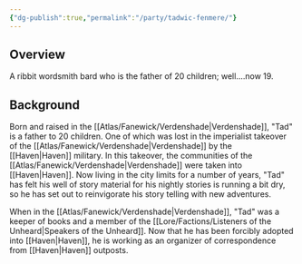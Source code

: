 ```yaml
---
{"dg-publish":true,"permalink":"/party/tadwic-fenmere/"}
---
```


## Overview
A ribbit wordsmith bard who is the father of 20 children; well....now 19.
## Background
Born and raised in the [[Atlas/Fanewick/Verdenshade\|Verdenshade]], "Tad" is a father to 20 children. One of which was lost in the imperialist takeover of the [[Atlas/Fanewick/Verdenshade\|Verdenshade]] by the [[Haven\|Haven]] military. In this takeover, the communities of the [[Atlas/Fanewick/Verdenshade\|Verdenshade]] were taken into [[Haven\|Haven]]. Now living in the city limits for a number of years, "Tad" has felt his well of story material for his nightly stories is running a bit dry, so he has set out to reinvigorate his story telling with new adventures.

When in the [[Atlas/Fanewick/Verdenshade\|Verdenshade]], "Tad" was a keeper of books and a member of the [[Lore/Factions/Listeners of the Unheard\|Speakers of the Unheard]]. Now that he has been forcibly adopted into [[Haven\|Haven]], he is working as an organizer of correspondence from [[Haven\|Haven]] outposts.